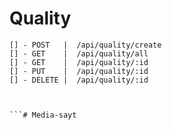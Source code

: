 # Quality 
```
[] - POST   |  /api/quality/create
[] - GET    |  /api/quality/all
[] - GET    |  /api/quality/:id
[] - PUT    |  /api/quality/:id
[] - DELETE |  /api/quality/:id



```# Media-sayt
